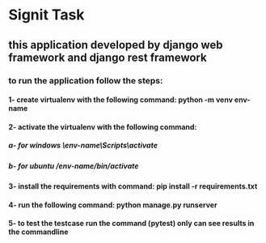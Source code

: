 # Signit Task
## this application developed by django web framework and django rest framework
### to run the application follow the steps:
#### 1- create virtualenv with the following command: python -m venv env-name
#### 2- activate the virtualenv with the following command:
#####   a- for windows \env-name\Scripts\activate
#####   b- for ubuntu /env-name/bin/activate
#### 3- install the requirements with command: pip install -r requirements.txt
#### 4- run the following command: python manage.py runserver
#### 5- to test the testcase run the command (pytest) only can see results in the commandline 